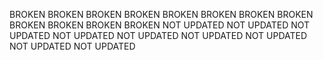 BROKEN BROKEN BROKEN BROKEN BROKEN BROKEN BROKEN BROKEN BROKEN BROKEN BROKEN BROKEN NOT UPDATED
NOT UPDATED NOT UPDATED NOT UPDATED NOT UPDATED NOT UPDATED NOT UPDATED NOT UPDATED NOT UPDATED
